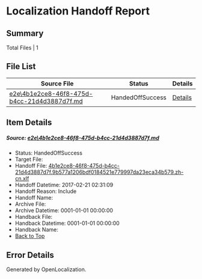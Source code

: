 # <a name='report-top'></a> Localization Handoff Report

## Summary
 Total Files | 1

## File List
 Source File | Status | Details 
 ----------- | ------ | ------- 
 [e2e\4b1e2ce8-46f8-475d-b4cc-21d4d3887d7f.md](https://github.com/OpenLocalizationTestOrg/ol-test0/blob/780f1546f222ed05c414829f75717318f4632532/e2e/4b1e2ce8-46f8-475d-b4cc-21d4d3887d7f.md) | HandedOffSuccess | [Details](#0050a517190389293ea0867c7f8c2d2b1c69456f2)

## Item Details
##### <a name='0050a517190389293ea0867c7f8c2d2b1c69456f2'></a> Source: [e2e\4b1e2ce8-46f8-475d-b4cc-21d4d3887d7f.md](https://github.com/OpenLocalizationTestOrg/ol-test0/blob/780f1546f222ed05c414829f75717318f4632532/e2e/4b1e2ce8-46f8-475d-b4cc-21d4d3887d7f.md)
* Status: HandedOffSuccess
* Target File: 
* Handoff File: [4b1e2ce8-46f8-475d-b4cc-21d4d3887d7f.9b577a1206bdf0184521e779997da23eca34b579.zh-cn.xlf](https://github.com/OpenLocalizationTestOrg/ol-test0-handoff/blob/44d24e7cf851f88625808499326005740e8d0346/ol-handoff/OpenLocalizationTestOrg/ol-test0-zhcn/xinjiang/ht/4b1e2ce8-46f8-475d-b4cc-21d4d3887d7f.9b577a1206bdf0184521e779997da23eca34b579.zh-cn.xlf)
* Handoff Datetime: 2017-02-21 02:31:09
* Handoff Reason: Include
* Handoff Name: 
* Archive File: 
* Archive Datetime: 0001-01-01 00:00:00
* Handback File: 
* Handback Datetime: 0001-01-01 00:00:00
* Handback Name: 
* [Back to Top](#report-top)


## Error Details

Generated by OpenLocalization.
